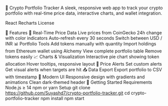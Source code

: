💼 Crypto Portfolio Tracker
A sleek, responsive web app to track your crypto portfolio with real-time price data, interactive charts, and wallet integration.

React Recharts License

🚀 Features
🔄 Real-Time Price Data
Live prices from CoinGecko
24h change with color indicators
Auto-refresh every 30 seconds
Switch between USD / INR
📊 Portfolio Tools
Add tokens manually with quantity
Import holdings from Ethereum wallet using Alchemy
View complete portfolio table
Remove tokens easily
📈 Charts & Visualization
Interactive pie chart showing token allocation
Hover tooltips, responsive layout
🔔 Price Alerts
Set custom alerts
Get visual alerts when targets are hit
📤 Data Export
Export portfolio to CSV with timestamp
🎨 Modern UI
Responsive design with gradients and animations
Clean dark-themed header
🧪 Getting Started
Requirements
Node.js ≥ 14
npm or yarn
Setup
git clone https://github.com/Suyashd7/crypto-portfolio-tracker.git
cd crypto-portfolio-tracker
npm install
npm start

